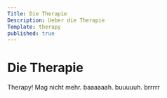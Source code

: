 ```yaml
---
Title: Die Therapie
Description: Ueber die Therapie
Template: therapy
published: true
---
```


# Die Therapie

Therapy! Mag nicht mehr. baaaaaah. buuuuuh. brrrrr
